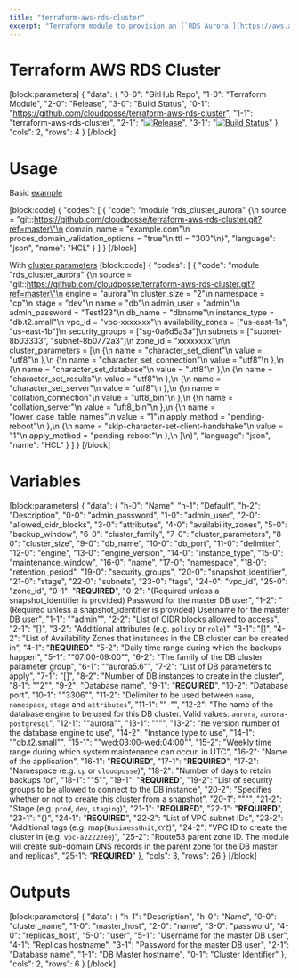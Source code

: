 ```yaml
---
title: "terraform-aws-rds-cluster"
excerpt: "Terraform module to provision an [`RDS Aurora`](https://aws.amazon.com/rds/aurora) cluster for MySQL or Postgres."
---
```

# Terraform AWS RDS Cluster 
[block:parameters]
{
  "data": {
    "0-0": "GitHub Repo",
    "1-0": "Terraform Module",
    "2-0": "Release",
    "3-0": "Build Status",
    "0-1": "https://github.com/cloudposse/terraform-aws-rds-cluster",
    "1-1": "terraform-aws-rds-cluster",
    "2-1": "[![Release](https://img.shields.io/github/release/cloudposse/terraform-aws-rds-cluster.svg)](https://github.com/cloudposse/terraform-aws-rds-cluster/releases)",
    "3-1": "[![Build Status](https://travis-ci.org/cloudposse/terraform-aws-rds-cluster.svg?branch=master)](https://travis-ci.org/cloudposse/terraform-aws-rds-cluster)"
  },
  "cols": 2,
  "rows": 4
}
[/block]
# Usage

Basic [example](https://github.com/cloudposse/terraform-aws-rds-cluster/tree/master/examples/basic)

[block:code]
{
  "codes": [
    {
      "code": "module \"rds_cluster_aurora\" {\n  source                           = \"git::https://github.com/cloudposse/terraform-aws-rds-cluster.git?ref=master\"\n  domain_name                      = \"example.com\"\n  proces_domain_validation_options = \"true\"\n  ttl                              = \"300\"\n}",
      "language": "json",
      "name": "HCL"
    }
  ]
}
[/block]

With [cluster parameters](https://github.com/cloudposse/terraform-aws-rds-cluster/tree/master/examples/with_cluster_parameters)
[block:code]
{
  "codes": [
    {
      "code": "module \"rds_cluster_aurora\" {\n  source             = \"git::https://github.com/cloudposse/terraform-aws-rds-cluster.git?ref=master\"\n  engine             = \"aurora\"\n  cluster_size       = \"2\"\n  namespace          = \"cp\"\n  stage              = \"dev\"\n  name               = \"db\"\n  admin_user         = \"admin\"\n  admin_password     = \"Test123\"\n  db_name            = \"dbname\"\n  instance_type      = \"db.t2.small\"\n  vpc_id             = \"vpc-xxxxxxx\"\n  availability_zones = [\"us-east-1a\", \"us-east-1b\"]\n  security_groups    = [\"sg-0a6d5a3a\"]\n  subnets            = [\"subnet-8b03333\", \"subnet-8b0772a3\"]\n  zone_id            = \"xxxxxxxx\"\n\n  cluster_parameters = [\n    {\n      name  = \"character_set_client\"\n      value = \"utf8\"\n    },\n    {\n      name  = \"character_set_connection\"\n      value = \"utf8\"\n    },\n    {\n      name  = \"character_set_database\"\n      value = \"utf8\"\n    },\n    {\n      name  = \"character_set_results\"\n      value = \"utf8\"\n    },\n    {\n      name  = \"character_set_server\"\n      value = \"utf8\"\n    },\n    {\n      name  = \"collation_connection\"\n      value = \"uft8_bin\"\n    },\n    {\n      name  = \"collation_server\"\n      value = \"uft8_bin\"\n    },\n    {\n      name         = \"lower_case_table_names\"\n      value        = \"1\"\n      apply_method = \"pending-reboot\"\n    },\n    {\n      name         = \"skip-character-set-client-handshake\"\n      value        = \"1\"\n      apply_method = \"pending-reboot\"\n    },\n  ]\n}",
      "language": "json",
      "name": "HCL"
    }
  ]
}
[/block]
# Variables
[block:parameters]
{
  "data": {
    "h-0": "Name",
    "h-1": "Default",
    "h-2": "Description",
    "0-0": "admin_password",
    "1-0": "admin_user",
    "2-0": "allowed_cidr_blocks",
    "3-0": "attributes",
    "4-0": "availability_zones",
    "5-0": "backup_window",
    "6-0": "cluster_family",
    "7-0": "cluster_parameters",
    "8-0": "cluster_size",
    "9-0": "db_name",
    "10-0": "db_port",
    "11-0": "delimiter",
    "12-0": "engine",
    "13-0": "engine_version",
    "14-0": "instance_type",
    "15-0": "maintenance_window",
    "16-0": "name",
    "17-0": "namespace",
    "18-0": "retention_period",
    "19-0": "security_groups",
    "20-0": "snapshot_identifier",
    "21-0": "stage",
    "22-0": "subnets",
    "23-0": "tags",
    "24-0": "vpc_id",
    "25-0": "zone_id",
    "0-1": "__REQUIRED__",
    "0-2": "(Required unless a snapshot_identifier is provided) Password for the master DB user",
    "1-2": "(Required unless a snapshot_identifier is provided) Username for the master DB user",
    "1-1": "\"admin\"",
    "2-2": "List of CIDR blocks allowed to access",
    "2-1": "[]",
    "3-2": "Additional attributes (e.g. `policy` or `role`)",
    "3-1": "[]",
    "4-2": "List of Availability Zones that instances in the DB cluster can be created in",
    "4-1": "__REQUIRED__",
    "5-2": "Daily time range during which the backups happen",
    "5-1": "\"07:00-09:00\"",
    "6-2": "The family of the DB cluster parameter group",
    "6-1": "\"aurora5.6\"",
    "7-2": "List of DB parameters to apply",
    "7-1": "[]",
    "8-2": "Number of DB instances to create in the cluster",
    "8-1": "\"2\"",
    "9-2": "Database name",
    "9-1": "__REQUIRED__",
    "10-2": "Database port",
    "10-1": "\"3306\"",
    "11-2": "Delimiter to be used between `name`, `namespace`, `stage` and `attributes`",
    "11-1": "\"-\"",
    "12-2": "The name of the database engine to be used for this DB cluster. Valid values: `aurora`, `aurora-postgresql`",
    "12-1": "\"aurora\"",
    "13-1": "\"\"",
    "13-2": "he version number of the database engine to use",
    "14-2": "Instance type to use",
    "14-1": "\"db.t2.small\"",
    "15-1": "\"wed:03:00-wed:04:00\"",
    "15-2": "Weekly time range during which system maintenance can occur, in UTC",
    "16-2": "Name of the application",
    "16-1": "__REQUIRED__",
    "17-1": "__REQUIRED__",
    "17-2": "Namespace (e.g. `cp` or `cloudposse`)",
    "18-2": "Number of days to retain backups for",
    "18-1": "\"5\"",
    "19-1": "__REQUIRED__",
    "19-2": "List of security groups to be allowed to connect to the DB instance",
    "20-2": "Specifies whether or not to create this cluster from a snapshot",
    "20-1": "\"\"",
    "21-2": "Stage (e.g. `prod`, `dev`, `staging`)",
    "21-1": "__REQUIRED__",
    "22-1": "__REQUIRED__",
    "23-1": "{}",
    "24-1": "__REQUIRED__",
    "22-2": "List of VPC subnet IDs",
    "23-2": "Additional tags (e.g. map(`BusinessUnit`,`XYZ`)",
    "24-2": "VPC ID to create the cluster in (e.g. `vpc-a22222ee`)",
    "25-2": "Route53 parent zone ID. The module will create sub-domain DNS records in the parent zone for the DB master and replicas",
    "25-1": "__REQUIRED__"
  },
  "cols": 3,
  "rows": 26
}
[/block]
# Outputs
[block:parameters]
{
  "data": {
    "h-1": "Description",
    "h-0": "Name",
    "0-0": "cluster_name",
    "1-0": "master_host",
    "2-0": "name",
    "3-0": "password",
    "4-0": "replicas_host",
    "5-0": "user",
    "5-1": "Username for the master DB user",
    "4-1": "Replicas hostname",
    "3-1": "Password for the master DB user",
    "2-1": "Database name",
    "1-1": "DB Master hostname",
    "0-1": "Cluster Identifier"
  },
  "cols": 2,
  "rows": 6
}
[/block]